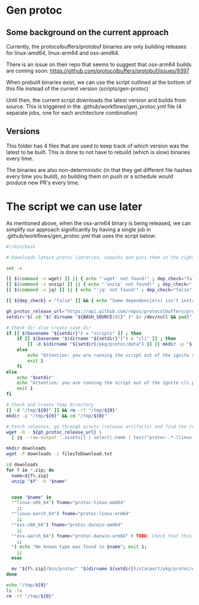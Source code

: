 # Gen protoc

## Some background on the current approach

Currently, the protocolbuffers/protobuf binaries are only building releases for linux-amd64, linux-arm64 and osx-amd64.

There is an issue on their repo that seems to suggest that osx-arm64 builds are coming soon: <https://github.com/protocolbuffers/protobuf/issues/9397>

When prebuilt binaries exist, we can use the script outlined at the bottom of this file instead of the current version (scripts/gen-protoc)

Until then, the current script downloads the latest version and builds from source. This is triggered in the .github/workflows/gen_protoc.yml file (4 separate jobs, one for each architecture combination)

## Versions

This folder has 4 files that are used to keep track of which version was the latest to be built. This is done to not have to rebuild (which is slow) binaries every time.

The binaries are also non-deterministic (in that they get different file hashes every time you build), so building them on push or a schedule would produce new PR's every time.

# The script we can use later

As mentioned above, when the osx-arm64 binary is being released, we can simplify our approach significantly by having a single job in .github/workflows/gen_protoc.yml that uses the script below:

```bash
#!/bin/bash

# Downloads latest protoc libraries, unpacks and puts them in the right place

set -e

[[ $(command -v wget) ]] || { echo "'wget' not found!" ; dep_check="false" ;}
[[ $(command -v unzip) ]] || { echo "'unzip' not found!" ; dep_check="false" ;}
[[ $(command -v jq) ]] || { echo "'jq' not found!" ; dep_check="false" ;}

[[ ${dep_check} = "false" ]] && { echo "Some dependencie(s) isn't installed yet. Please install that dependencie(s)" ; exit 1 ;}

gh_protoc_release_url="https://api.github.com/repos/protocolbuffers/protobuf/releases/latest"
setdir="$( cd "$( dirname "${BASH_SOURCE[0]}" )" &> /dev/null && pwd)" # this line powered by stackoverflow

# Check dir else create save dir
if [[ $(basename "${setdir}") = "scripts" ]] ; then
    if [[ $(basename "$(dirname "${setdir}")") = "cli" ]] ; then
        [[ -d $(dirname "${setdir}/pkg/protoc/data") ]] || mkdir -p "$(dirname "${setdir}")/ignite/pkg/protoc/data"
    else
        echo "Attention: you are running the script out of the ignite cli project please run it this script in: https://github.com/ignite/cli"
        exit 1
    fi
else
    echo "$setdir"
    echo "Attention: you are running the script out of the ignite cli project please run it this script in: https://github.com/ignite/cli"
    exit 1
fi

# Check and Create Temp Directory
[[ -d "/tmp/${0}" ]] && rm -rf "/tmp/${0}"
mkdir -p "/tmp/${0}" && cd "/tmp/${0}"

# Fetch releases, go through assets (release artifacts) and find the relevant ones
wget -O - ${gh_protoc_release_url} \
  | jq --raw-output '.assets[] | select(.name | test("protoc-.*-(linux-x86_64|linux-aarch_64|osx-x86_64)\\.zip")) | .browser_download_url' > filesToDownload.txt

mkdir downloads
wget -P downloads -i filesToDownload.txt

cd downloads
for f in *.zip; do
  name=${f%.zip}
  unzip "$f" -d "$name"


  case "$name" in
  *"linux-x86_64") fname="protoc-linux-amd64"
    ;;
  *"linux-aarch_64") fname="protoc-linux-arm64"
    ;;
  *"osx-x86_64") fname="protoc-darwin-amd64"
    ;;
  *"osx-aarch_64") fname="protoc-darwin-arm64" # TODO: Check that this is actually the name of the osx arm64 binary, it is not released yet
    ;;
  *) echo "No known type was found in $name"; exit 1;
    ;;
  esac

  mv "${f%.zip}/bin/protoc" "$(dirname ${setdir})/starport/pkg/protoc/data/${fname}"
done

echo "/tmp/${0}"
ls -la
rm -rf "/tmp/${0}"
```

